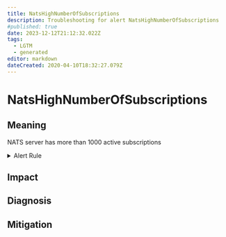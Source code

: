 ```yaml
---
title: NatsHighNumberOfSubscriptions
description: Troubleshooting for alert NatsHighNumberOfSubscriptions
#published: true
date: 2023-12-12T21:12:32.022Z
tags: 
  - LGTM
  - generated
editor: markdown
dateCreated: 2020-04-10T18:32:27.079Z
---
```


# NatsHighNumberOfSubscriptions

## Meaning
[//]: # "Short paragraph that explains what the alert means"
NATS server has more than 1000 active subscriptions

<details>
  <summary>Alert Rule</summary>

{{% rule "nats/nats-exporter.yml" "NatsHighNumberOfSubscriptions" %}}

<!-- Rule when generated

```yaml
alert: NatsHighNumberOfSubscriptions
expr: gnatsd_connz_subscriptions > 1000
for: 5m
labels:
    severity: warning
annotations:
    summary: Nats high number of subscriptions (instance {{ $labels.instance }})
    description: |-
        NATS server has more than 1000 active subscriptions
          VALUE = {{ $value }}
          LABELS = {{ $labels }}
    runbook: https://github.com/srerun/prometheus-alerts/blob/main/content/runbooks/nats-exporter/NatsHighNumberOfSubscriptions.md

```

-->

</details>


## Impact
[//]: # "What could / will happen if the alert is not addressed"



## Diagnosis
[//]: # "Steps to take to identify the cause of the problem"



## Mitigation
[//]: # "The steps necessary to resolve the alert"
